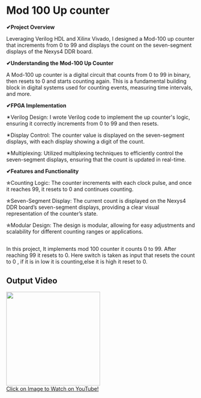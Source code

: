 
# Mod 100 Up counter

**✔Project Overview**

Leveraging Verilog HDL and Xilinx Vivado, I designed a Mod-100 up counter that increments from 0 to 99 and displays the count on the seven-segment displays of the Nexys4 DDR board.

**✔Understanding the Mod-100 Up Counter**

A Mod-100 up counter is a digital circuit that counts from 0 to 99 in binary, then resets to 0 and starts counting again. This is a fundamental building block in digital systems used for counting events, measuring time intervals, and more.

**✔FPGA Implementation**

 ✴Verilog Design: I wrote Verilog code to implement the up counter's logic, ensuring it correctly increments from 0 to 99 and then resets.

 ✴Display Control: The counter value is displayed on the seven-segment displays, with each display showing a digit of the count.

 ✴Multiplexing: Utilized multiplexing techniques to efficiently control the seven-segment displays, ensuring that the count is updated in real-time.

**✔Features and Functionality**

✯Counting Logic: The counter increments with each clock pulse, and once it reaches 99, it resets to 0 and continues counting.

✯Seven-Segment Display: The current count is displayed on the Nexys4 DDR board’s seven-segment displays, providing a clear visual representation of the counter’s state.

✯Modular Design: The design is modular, allowing for easy adjustments and scalability for different counting ranges or applications.

##
In this project, It implements mod 100 counter it counts 0 to 99.
After reaching 99 it resets to 0.
Here switch is taken as input that resets the count to 0 , if it is in low it is counting,else it is high it reset to 0.


## Output Video

<a href="https://www.youtube.com/watch?v=PkhtmXf76as">
    <img width="250" src="https://img.youtube.com/vi/PkhtmXf76as/0.jpg">
    </br>Click on Image to Watch on YouTube!
</a>
